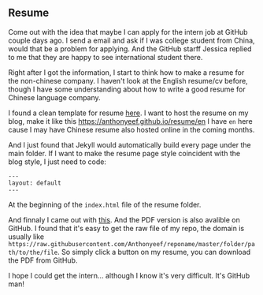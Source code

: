 ## Resume

Come out with the idea that maybe I can apply for the intern job at GitHub couple days ago. I send a email and ask if I was college student from China, would that be a problem for applying. And the GitHub starff Jessica replied to me that they are happy to see international student there.

Right after I got the information, I start to think how to make a resume for the non-chinese company. I haven't look at the English resume/cv before, though I have some understanding about how to write a good resume for Chinese language company.

I found a clean template for resume [here](http://sampleresumetemplate.net/). I want to host the resume on my blog, make it like this https://anthonyeef.github.io/resume/en I have `en` here cause I may have Chinese resume also hosted online in the coming months.

And I just found that Jekyll would automatically build every page under the main folder. If I want to make the resume page style coincident with the blog style, I just need to code:

```
---
layout: default
---
```

At the beginning of the `index.html` file of the resume folder.

And finnaly I came out with [this](https://anthonyeef.github.io/resume/en). And the PDF version is also avalible on GitHub. I found that it's easy to get the raw file of my repo, the domain is usually like `https://raw.githubusercontent.com/Anthonyeef/reponame/master/folder/path/to/the/file`. So simply click a button on my resume, you can download the PDF from GitHub.

I hope I could get the intern... although I know it's very difficult. It's GitHub man!